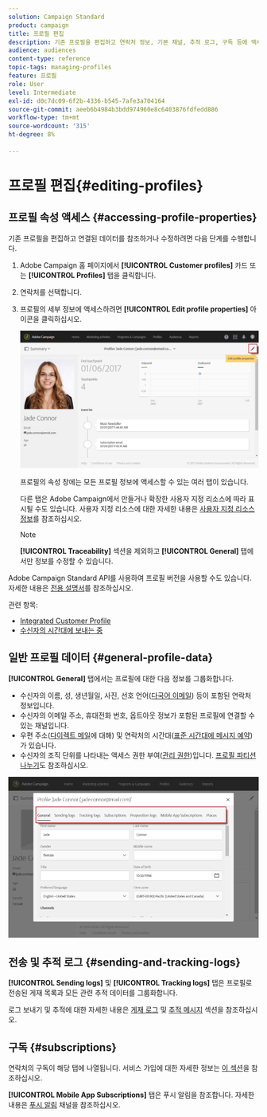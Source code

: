 ```yaml
---
solution: Campaign Standard
product: campaign
title: 프로필 편집
description: 기존 프로필을 편집하고 연락처 정보, 기본 채널, 추적 로그, 구독 등에 액세스하는 방법을 알아봅니다.
audience: audiences
content-type: reference
topic-tags: managing-profiles
feature: 프로필
role: User
level: Intermediate
exl-id: d0c7dc09-6f2b-4336-b545-7afe3a704164
source-git-commit: aeeb6b4984b3bdd974960e8c6403876fdfedd886
workflow-type: tm+mt
source-wordcount: '315'
ht-degree: 8%

---
```


# 프로필 편집{#editing-profiles}

## 프로필 속성 액세스 {#accessing-profile-properties}

기존 프로필을 편집하고 연결된 데이터를 참조하거나 수정하려면 다음 단계를 수행합니다.

1. Adobe Campaign 홈 페이지에서 **[!UICONTROL Customer profiles]** 카드 또는 **[!UICONTROL Profiles]** 탭을 클릭합니다.
1. 연락처를 선택합니다.
1. 프로필의 세부 정보에 액세스하려면 **[!UICONTROL Edit profile properties]** 아이콘을 클릭하십시오.

   ![](assets/profile_creation2.png)

   프로필의 속성 창에는 모든 프로필 정보에 액세스할 수 있는 여러 탭이 있습니다.

   다른 탭은 Adobe Campaign에서 만들거나 확장한 사용자 지정 리소스에 따라 표시될 수도 있습니다. 사용자 지정 리소스에 대한 자세한 내용은 [사용자 지정 리소스 정보](../../developing/using/data-model-concepts.md)를 참조하십시오.

   >[!NOTE]
   >
   >**[!UICONTROL Traceability]** 섹션을 제외하고 **[!UICONTROL General]** 탭에서만 정보를 수정할 수 있습니다.

Adobe Campaign Standard API를 사용하여 프로필 버전을 사용할 수도 있습니다. 자세한 내용은 [전용 설명서](../../api/using/updating-profiles.md)를 참조하십시오.

관련 항목:

* [Integrated Customer Profile](../../audiences/using/integrated-customer-profile.md)
* [수신자의 시간대에 보내는 중](../../sending/using/sending-messages-at-the-recipient-s-time-zone.md)

## 일반 프로필 데이터 {#general-profile-data}

**[!UICONTROL General]** 탭에서는 프로필에 대한 다음 정보를 그룹화합니다.

* 수신자의 이름, 성, 생년월일, 사진, 선호 언어([다국어 이메일](../../channels/using/creating-a-multilingual-email.md)) 등이 포함된 연락처 정보입니다.
* 수신자의 이메일 주소, 휴대전화 번호, 옵트아웃 정보가 포함된 프로필에 연결할 수 있는 채널입니다.
* 우편 주소([다이렉트 메일](../../channels/using/about-direct-mail.md)에 대해) 및 연락처의 시간대([표준 시간대에 메시지 예약](../../sending/using/sending-messages-at-the-recipient-s-time-zone.md))가 있습니다.
* 수신자의 조직 단위를 나타내는 액세스 권한 부여([관리 권한](../../administration/using/about-access-management.md))입니다. [프로필 파티션 나누기](../../administration/using/organizational-units.md#partitioning-profiles)도 참조하십시오.

![](assets/profile_creation4.png)

## 전송 및 추적 로그 {#sending-and-tracking-logs}

**[!UICONTROL Sending logs]** 및 **[!UICONTROL Tracking logs]** 탭은 프로필로 전송된 게재 목록과 모든 관련 추적 데이터를 그룹화합니다.

로그 보내기 및 추적에 대한 자세한 내용은 [게재 로그](../../sending/using/monitoring-a-delivery.md#delivery-logs) 및 [추적 메시지](../../sending/using/tracking-messages.md) 섹션을 참조하십시오.

## 구독 {#subscriptions}

연락처의 구독이 해당 탭에 나열됩니다. 서비스 가입에 대한 자세한 정보는 [이 섹션](../../audiences/using/about-subscriptions.md)을 참조하십시오.

**[!UICONTROL Mobile App Subscriptions]** 탭은 푸시 알림을 참조합니다. 자세한 내용은 [푸시 알림](../../channels/using/about-push-notifications.md) 채널을 참조하십시오.
